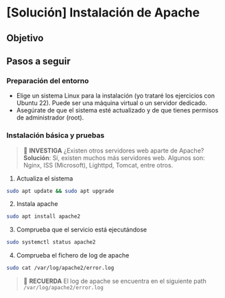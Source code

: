 # [Solución] Instalación de Apache

## Objetivo

## Pasos a seguir

### Preparación del entorno

- Elige un sistema Linux para la instalación (yo trataré los ejercicios con Ubuntu 22). Puede ser una máquina virtual o un servidor dedicado.
- Asegúrate de que el sistema esté actualizado y de que tienes permisos de administrador (root).

### Instalación básica y pruebas

> :mag_right: **INVESTIGA**
> ¿Existen otros servidores web aparte de Apache?
> **Solución**:
> Sí, existen muchos más servidores web. Algunos son: Nginx, ISS (Microsoft), Lighttpd, Tomcat, entre otros.

1. Actualiza el sistema

~~~sh
sudo apt update && sudo apt upgrade
~~~

2. Instala apache

~~~sh
sudo apt install apache2
~~~

3. Comprueba que el servicio está ejecutándose

~~~sh
sudo systemctl status apache2
~~~

4. Comprueba el fichero de log de apache
~~~sh
sudo cat /var/log/apache2/error.log
~~~

> :brain: **RECUERDA**
> El log de apache se encuentra en el siguiente path ``/var/log/apache2/error.log``
